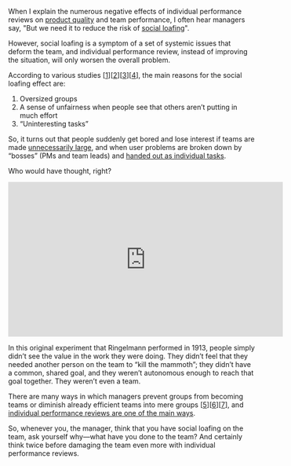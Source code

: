 When I explain the numerous negative effects of individual performance reviews on [product quality](https://qase.io/blog/performance-reviews-and-quality/) and team performance, I often hear managers say, "But we need it to reduce the risk of [social loafing](https://en.wikipedia.org/wiki/Social_loafing)".

However, social loafing is a symptom of a set of systemic issues that deform the team, and individual performance review, instead of improving the situation, will only worsen the overall problem.

According to various studies \[[1](https://journals.sagepub.com/doi/10.1177/0146167284101011)\]\[[2](https://psycnet.apa.org/doiLanding?doi=10.1037/0022-3514.37.6.822)\]\[[3](https://www.researchgate.net/publication/228608182_Social_Loafing_A_Field_Investigation)\]\[[4](https://journals.sagepub.com/doi/10.1177/0022002183014003009)\], the main reasons for the social loafing effect are:

1. Oversized groups
2. A sense of unfairness when people see that others aren’t putting in much effort
3. “Uninteresting tasks”

So, it turns out that people suddenly get bored and lose interest if teams are made [unnecessarily large](https://qase.io/blog/quality-and-team-size/), and when user problems are broken down by “bosses” (PMs and team leads) and [handed out as individual tasks](https://qase.io/blog/quality-and-interest/).

Who would have thought, right?

<iframe width="560" height="315" src="https://www.youtube.com/embed/7nzCEGN8eJM?si=EGRhM2st8lWG69-F" title="YouTube video player" frameborder="0" allow="accelerometer; autoplay; clipboard-write; encrypted-media; gyroscope; picture-in-picture; web-share" referrerpolicy="strict-origin-when-cross-origin" allowfullscreen></iframe>

In this original experiment that Ringelmann performed in 1913, people simply didn’t see the value in the work they were doing. They didn’t feel that they needed another person on the team to “kill the mammoth”; they didn’t have a common, shared goal, and they weren’t autonomous enough to reach that goal together. They weren’t even a team.

There are many ways in which managers prevent groups from becoming teams or diminish already efficient teams into mere groups \[[5](https://sharovatov.github.io/e/2024-01-teams-groups.html)\]\[[6](https://sharovatov.github.io/e/2024-01-teams-groups-processes.html)\]\[[7](https://sharovatov.github.io/e/2024-02-teams-groups-orgdesign.html)\], and [individual performance reviews are one of the main ways](https://qase.io/blog/performance-reviews-and-quality/).

So, whenever you, the manager, think that you have social loafing on the team, ask yourself why—what have you done to the team? And certainly think twice before damaging the team even more with individual performance reviews.
